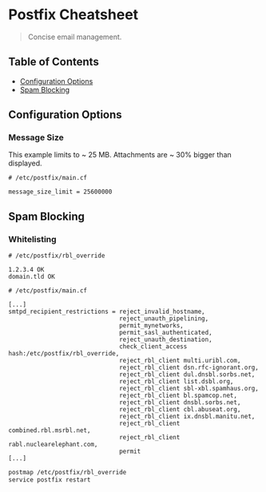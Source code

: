 # Postfix Cheatsheet
> Concise email management.

## Table of Contents

- [Configuration Options](#configuration-options)
- [Spam Blocking](#spam-blocking)

## Configuration Options

### Message Size
This example limits to ~ 25 MB. Attachments are ~ 30% bigger than displayed.
```
# /etc/postfix/main.cf

message_size_limit = 25600000
```

## Spam Blocking

### Whitelisting
```
# /etc/postfix/rbl_override

1.2.3.4 OK
domain.tld OK
```

```
# /etc/postfix/main.cf

[...]
smtpd_recipient_restrictions = reject_invalid_hostname,
                               reject_unauth_pipelining,
                               permit_mynetworks,
                               permit_sasl_authenticated,
                               reject_unauth_destination,
                               check_client_access hash:/etc/postfix/rbl_override,
                               reject_rbl_client multi.uribl.com,
                               reject_rbl_client dsn.rfc-ignorant.org,
                               reject_rbl_client dul.dnsbl.sorbs.net,
                               reject_rbl_client list.dsbl.org,
                               reject_rbl_client sbl-xbl.spamhaus.org,
                               reject_rbl_client bl.spamcop.net,
                               reject_rbl_client dnsbl.sorbs.net,
                               reject_rbl_client cbl.abuseat.org,
                               reject_rbl_client ix.dnsbl.manitu.net,
                               reject_rbl_client combined.rbl.msrbl.net,
                               reject_rbl_client rabl.nuclearelephant.com,
                               permit
[...]
```

```bash
postmap /etc/postfix/rbl_override
service postfix restart
```
